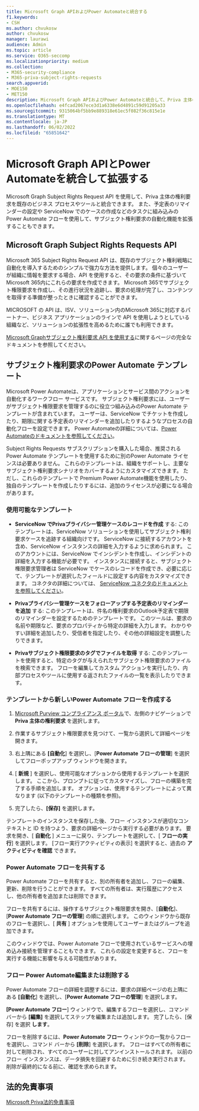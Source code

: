 ```yaml
---
title: Microsoft Graph APIおよびPower Automateと統合する
f1.keywords:
- CSH
ms.author: chvukosw
author: chvukosw
manager: laurawi
audience: Admin
ms.topic: article
ms.service: O365-seccomp
ms.localizationpriority: medium
ms.collection:
- M365-security-compliance
- M365-priva-subject-rights-requests
search.appverid:
- MOE150
- MET150
description: Microsoft Graph APIおよびPower Automateと統合して、Priva 主体の権利要求機能を拡張する方法について説明します。
ms.openlocfilehash: e4fcad2067ece3d1a6338e6d4891c59d91205a33
ms.sourcegitcommit: 9315064bf5bb9e889318e61ec5f082f36c815e1e
ms.translationtype: MT
ms.contentlocale: ja-JP
ms.lasthandoff: 06/02/2022
ms.locfileid: "65851642"
---
```

# <a name="integrate-and-extend-through-microsoft-graph-api-and-power-automate"></a>Microsoft Graph APIとPower Automateを統合して拡張する

Microsoft Graph Subject Rights Request API を使用して、Priva 主体の権利要求を既存のビジネス プロセスやツールと統合できます。 また、予定表のリマインダーの設定や ServiceNow でのケースの作成などのタスクに組み込みのPower Automate フローを使用して、サブジェクト権利要求の自動化機能を拡張することもできます。

## <a name="microsoft-graph-subject-rights-requests-api"></a>Microsoft Graph Subject Rights Requests API

Microsoft 365 Subject Rights Request API は、既存のサブジェクト権利戦略に自動化を導入するためのシンプルで強力な方法を提供します。 個々のユーザーが組織に情報を要求する場合、API を使用すると、その要求の条件に基づいてMicrosoft 365内にこれらの要求を作成できます。 Microsoft 365でサブジェクト権限要求を作成し、その進行状況を追跡し、要求の処理が完了し、コンテンツを取得する準備が整ったときに確認することができます。

MICROSOFT の API は、ISV、ソリューション内のMicrosoft 365に対応するパートナー、ビジネス アプリケーションのラインで API を使用しようとしている組織など、ソリューションの拡張性を高めるために誰でも利用できます。

[Microsoft Graphサブジェクト権利要求 API を使用する](/graph/api/resources/subjectrightsrequest-subjectrightsrequestapioverview)に関するページの完全なドキュメントを参照してください。

## <a name="power-automate-templates-for-subject-rights-requests"></a>サブジェクト権利要求のPower Automate テンプレート

Microsoft Power Automateは、アプリケーションとサービス間のアクションを自動化するワークフロー サービスです。 サブジェクト権利要求には、ユーザーがサブジェクト権限要求を管理するのに役立つ組み込みのPower Automate テンプレートが含まれています。 ユーザーは、ServiceNow でチケットを作成したり、期限に関する予定表のリマインダーを追加したりするようなプロセスの自動化フローを設定できます。 Power Automateの詳細については、[Power Automateのドキュメントを参照してください](/power-automate/getting-started)。

Subject Rights Requests サブスクリプションを購入した場合、推奨されるPower Automate テンプレートを使用するために別のPower Automate ライセンスは必要ありません。 これらのテンプレートは、組織をサポートし、主要なサブジェクト権利要求シナリオをカバーするようにカスタマイズできます。 ただし、これらのテンプレートで Premium Power Automate機能を使用したり、独自のテンプレートを作成したりするには、追加のライセンスが必要になる場合があります。

### <a name="available-templates"></a>使用可能なテンプレート

- **ServiceNow でPrivaプライバシー管理ケースのレコードを作成** する: このテンプレートは、ServiceNow ソリューションを使用してサブジェクト権利要求ケースを追跡する組織向けです。 ServiceNow に接続するアカウントを含め、ServiceNow インスタンスの詳細を入力するように求められます。 このアカウントには、ServiceNow でインシデントを作成し、インシデントの詳細を入力する機能が必要です。 インスタンスに接続すると、サブジェクト権限要求管理者は ServiceNow でケースのレコードを作成でき、必要に応じて、テンプレートが選択したフィールドに設定する内容をカスタマイズできます。 コネクタの詳細については、 [ServiceNow コネクタのドキュメントを参照してください](/connectors/service-now/)。

- **Privaプライバシー管理ケースをフォローアップする予定表のリマインダーを追加** する: このテンプレートは、件名の権利要求のOutlook予定表で期限のリマインダーを設定するためのテンプレートです。 このツールは、要求の名前や期限など、要求のプロパティから特定の詳細を入力します。 わかりやすい詳細を追加したり、受信者を指定したり、その他の詳細設定を調整したりできます。

- **Privaサブジェクト権限要求のタグでファイルを取得** する: このテンプレートを使用すると、特定のタグが与えられたサブジェクト権限要求のファイルを検索できます。 フローを編集してカスタム アクションを実行したり、内部プロセスやツールに使用する返されたファイルの一覧を表示したりできます。

### <a name="create-a-new-power-automate-flow-from-a-template"></a>テンプレートから新しいPower Automate フローを作成する

1. [Microsoft Purview コンプライアンス ポータル](https://compliance.microsoft.com/)で、左側のナビゲーションで **Priva 主体の権利要求** を選択します。

2. 作業するサブジェクト権限要求を見つけて、一覧から選択して詳細ページを開きます。

3. 右上隅にある **[自動化**] を選択し、[**Power Automate フローの管理**] を選択してフローポップアップ ウィンドウを開きます。

4. [ **新規** ] を選択し、使用可能なオプションから使用するテンプレートを選択します。 ここから、プロンプトに従ってカスタマイズし、フローの構築を完了する手順を追加します。 オプションは、使用するテンプレートによって異なります (以下のテンプレートの種類を参照)。

5. 完了したら、**[保存]** を選択します。

テンプレートのインスタンスを保存した後、フロー インスタンスが適切なコンテキストと ID を持つよう、要求の詳細ページから実行する必要があります。 要求を開き、[ **自動化** ] メニューに戻り、テンプレートを選択して、[ **フローの実行**] を選択します。 [フロー実行アクティビティの表示] を選択すると、過去の **アクティビティを確認** できます。

### <a name="share-a-power-automate-flow"></a>Power Automate フローを共有する

Power Automate フローを共有すると、別の所有者を追加し、フローの編集、更新、削除を行うことができます。 すべての所有者は、実行履歴にアクセスし、他の所有者を追加または削除できます。 

フローを共有するには、操作するサブジェクト権限要求を開き、[**自動化**]、[**Power Automate フローの管理**] の順に選択します。 このウィンドウから既存のフローを選択し、[ **共有** ] オプションを使用してユーザーまたはグループを追加できます。

このウィンドウでは、Power Automate フローで使用されているサービスへの埋め込み接続を管理することもできます。 これらの設定を変更すると、フローを実行する機能に影響を与える可能性があります。

### <a name="edit-or-delete-power-automate-flow"></a>フロー Power Automate編集または削除する

Power Automate フローの詳細を調整するには、要求の詳細ページの右上隅にある **[自動化**] を選択し、[**Power Automate フローの管理**] を選択します。

**[Power Automate フロー**] ウィンドウで、編集するフローを選択し、コマンド バーから **[編集]** を選択してステップを編集または追加します。 完了したら、[保存] を選択 **します**。

フローを削除するには、**Power Automate フロー** ウィンドウの一覧からフローを選択し、コマンド バーから **[削除**] を選択します。 フローはすべての所有者に対して削除され、すべてのユーザーに対してアンインストールされます。 以前のフロー インスタンスは、データ損失を回避するために引き続き実行されます。 削除が最終的になる前に、確認を求められます。

## <a name="legal-disclaimer"></a>法的免責事項

[Microsoft Priva法的免責事項](priva-disclaimer.md)
